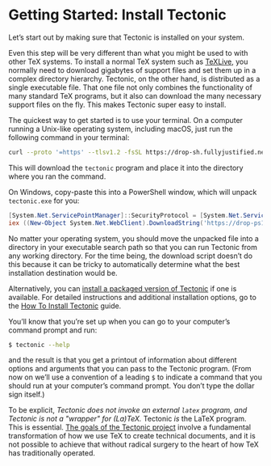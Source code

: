 # Getting Started: Install Tectonic

Let’s start out by making sure that Tectonic is installed on your system.

Even this step will be very different than what you might be used to with other
TeX systems. To install a normal TeX system such as [TeXLive], you normally need
to download gigabytes of support files and set them up in a complex directory
hierarchy. Tectonic, on the other hand, is distributed as a single executable
file. That one file not only combines the functionality of many standard TeX
programs, but it also can download the many necessary support files on the fly.
This makes Tectonic super easy to install.

[TeXLive]: https://www.tug.org/texlive/acquire-netinstall.html

The quickest way to get started is to use your terminal. On a computer running a
Unix-like operating system, including macOS, just run the following command in
your terminal:

```sh
curl --proto '=https' --tlsv1.2 -fsSL https://drop-sh.fullyjustified.net |sh
```

This will download the `tectonic` program and place it into the directory where
you ran the command.

On Windows, copy-paste this into a PowerShell window, which will unpack
`tectonic.exe` for you:

```ps1
[System.Net.ServicePointManager]::SecurityProtocol = [System.Net.ServicePointManager]::SecurityProtocol -bor 3072
iex ((New-Object System.Net.WebClient).DownloadString('https://drop-ps1.fullyjustified.net'))
```

No matter your operating system, you should move the unpacked file into a
directory in your executable search path so that you can run Tectonic from any
working directory. For the time being, the download script doesn’t do this
because it can be tricky to automatically determine what the best installation
destination would be.

Alternatively, you can [install a packaged version of Tectonic][inst-packaged]
if one is available. For detailed instructions and additional installation
options, go to the [How To Install Tectonic][inst-ref] guide.

[inst-packaged]: ../installation/index.md#pre-built-binary-packages
[inst-ref]: ../installation/index.md

You’ll know that you’re set up when you can go to your computer’s command prompt
and run:

```sh
$ tectonic --help
```

and the result is that you get a printout of information about different options
and arguments that you can pass to the Tectonic program. (From now on we’ll use
a convention of a leading `$` to indicate a command that you should run at your
computer’s command prompt. You don’t type the dollar sign itself.)

To be explicit, *Tectonic does not invoke an external `latex` program, and
Tectonic is not a "wrapper" for (La)TeX.* Tectonic *is* the LaTeX program. This
is essential. [The goals of the Tectonic project][goals] involve a fundamental
transformation of how we use TeX to create technical documents, and it is not
possible to achieve that without radical surgery to the heart of how TeX has
traditionally operated.

[goals]: ../introduction/index.md#the-goals-of-tectonic
